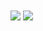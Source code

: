 <!-- My GitHub stats -->
<img align="center" src="https://github-readme-stats-git-master-tmrsich.vercel.app/api?username=tmrsich&theme=algolia&show_icons=true&count_private=true"/>

<!-- My top languages -->
<img align="center" src="https://github-readme-stats-tmrsich.vercel.app/api/top-langs/?username=tmrsich&theme=algolia&count_private=true&langs_count=50&layout=compact"/>
